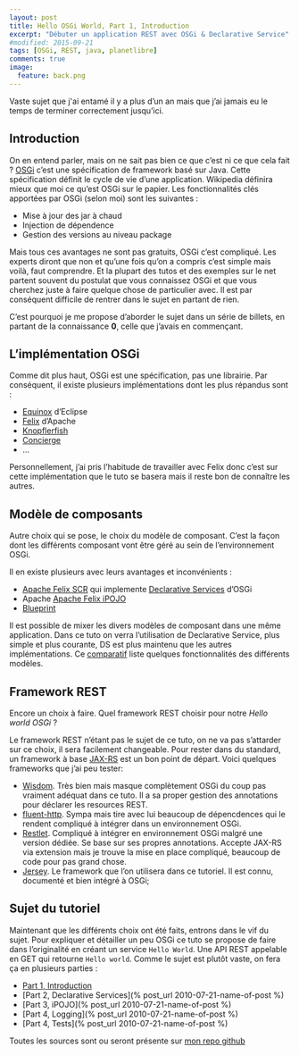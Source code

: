 ```yaml
---
layout: post
title: Hello OSGi World, Part 1, Introduction
excerpt: "Débuter un application REST avec OSGi & Declarative Service"
#modified: 2015-09-21
tags: [OSGi, REST, java, planetlibre]
comments: true
image:
  feature: back.png
---
```


Vaste sujet que j'ai entamé il y a plus d’un an mais que j’ai jamais eu le temps de terminer correctement jusqu’ici.

## Introduction
On en entend parler, mais on ne sait pas bien ce que c’est ni ce que cela fait ? [OSGi](http://www.osgi.org/) c’est une
spécification de framework basé sur Java. Cette spécification définit le cycle de vie d’une application. Wikipedia
définira mieux que moi ce qu’est OSGi sur le papier. Les fonctionnalités clés apportées par OSGi (selon moi) sont les
suivantes :

* Mise à jour des jar à chaud
* Injection de dépendence
* Gestion des versions au niveau package

Mais tous ces avantages ne sont pas gratuits, OSGi c’est compliqué. Les experts diront que non et qu’une fois qu’on a
compris c’est simple mais voilà, faut comprendre. Et la plupart des tutos et des exemples sur le net partent souvent
du postulat que vous connaissez OSGi et que vous cherchez juste à faire quelque chose de particulier avec.
Il est par conséquent difficile de rentrer dans le sujet en partant de rien.

C’est pourquoi je me propose d’aborder le sujet dans un série de billets, en partant de la connaissance **0**, celle
que j’avais en commençant.

## L’implémentation OSGi
Comme dit plus haut, OSGi est une spécification, pas une librairie. Par conséquent, il existe plusieurs implémentations
dont les plus répandus sont :

* [Equinox](https://www.eclipse.org/equinox/) d’Eclipse
* [Felix](https://felix.apache.org/) d’Apache
* [Knopflerfish](http://www.knopflerfish.org/)
* [Concierge](http://concierge.sourceforge.net/)
* ...

Personnellement, j’ai pris l’habitude de travailler avec Felix donc c’est sur cette implémentation que le tuto se basera
mais il reste bon de connaître les autres.

## Modèle de composants
Autre choix qui se pose, le choix du modèle de composant. C’est la façon dont les différents composant vont être géré
au sein de l’environnement OSGi.

Il en existe plusieurs avec leurs avantages et inconvénients :

 * [Apache Felix SCR](https://felix.apache.org/documentation/subprojects/apache-felix-service-component-runtime.html)
 qui implemente [Declarative Services](http://wiki.osgi.org/wiki/Declarative_Services) d’OSGi
 * Apache [Apache Felix iPOJO](https://felix.apache.org/documentation/subprojects/apache-felix-ipojo.html)
 * [Blueprint](http://wiki.osgi.org/wiki/Blueprint)

Il est possible de mixer les divers modèles de composant dans une même application. Dans ce tuto on verra l’utilisation
de Declarative Service, plus simple et plus courante, DS est plus maintenu que les autres implémentations.
Ce [comparatif](https://felix.apache.org/documentation/subprojects/apache-felix-ipojo/apache-felix-ipojo-userguide/ipojo-faq.html#how-does-ipojo-compare-to-declarative-services-or-blueprint)
liste quelques fonctionnalités des différents modèles.

## Framework REST
Encore un choix à faire. Quel framework REST choisir pour notre *Hello world OSGi* ?

Le framework REST n’étant pas le sujet de ce tuto, on ne va pas s’attarder sur ce choix, il sera facilement changeable. Pour rester dans du standard, un
framework à base [JAX-RS](https://jax-rs-spec.java.net/) est un bon point de départ. Voici quelques frameworks que j’ai peu tester:

* [Wisdom](http://wisdom-framework.org/). Très bien mais masque complètement OSGi du coup pas vraiment adéquat dans ce tuto. Il a sa proper gestion des
annotations pour déclarer les resources REST.
* [fluent-http](https://github.com/CodeStory/fluent-http). Sympa mais tire avec lui beaucoup de dépencdences qui le rendent compliqué à intégrer dans un environnement OSGi.
* [Restlet](http://restlet.com/projects/restlet-framework/). Compliqué à intégrer en environnement OSGi malgré une version dédiée. Se base sur ses propres
annotations. Accepte JAX-RS via extension mais je trouve la mise en place compliqué, beaucoup de code pour pas grand chose.
* [Jersey](https://jersey.java.net/). Le framework que l’on utilisera dans ce tutoriel. Il est connu, documenté et bien intégré à OSGi;

## Sujet du tutoriel
Maintenant que les différents choix ont été faits, entrons dans le vif du sujet. Pour expliquer et détailler un peu
OSGi ce tuto se propose de faire dans l’originalité en créant un service `Hello World`. Une API REST appelable en GET
qui retourne `Hello world`. Comme le sujet est plutôt vaste, on fera ça en plusieurs parties :

* [Part 1, Introduction]()
* [Part 2, Declarative Services](% post_url 2010-07-21-name-of-post %)
* [Part 3, iPOJO](% post_url 2010-07-21-name-of-post %)
* [Part 4, Logging](% post_url 2010-07-21-name-of-post %)
* [Part 4, Tests](% post_url 2010-07-21-name-of-post %)

Toutes les sources sont ou seront présente sur [mon repo github](https://github.com/Marthym/hello-osgi-world)
